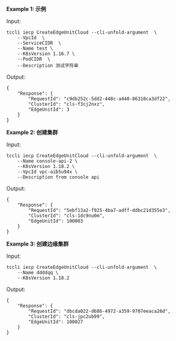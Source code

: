 **Example 1: 示例**



Input: 

```
tccli iecp CreateEdgeUnitCloud --cli-unfold-argument  \
    --VpcId  \
    --ServiceCIDR  \
    --Name test \
    --K8sVersion 1.16.7 \
    --PodCIDR  \
    --Description 测试字符串
```

Output: 
```
{
    "Response": {
        "RequestId": "c9db252c-5dd2-448c-a440-86310ca3df22",
        "ClusterId": "cls-f3cj2nxz",
        "EdgeUnitId": 3
    }
}
```

**Example 2: 创建集群**



Input: 

```
tccli iecp CreateEdgeUnitCloud --cli-unfold-argument  \
    --Name console-api-2 \
    --K8sVersion 1.18.2 \
    --VpcId vpc-aib5u94x \
    --Description from console api
```

Output: 
```
{
    "Response": {
        "RequestId": "5ebf13a2-f925-4ba7-adff-ddbc21d355e3",
        "ClusterId": "cls-1dc9nu0m",
        "EdgeUnitId": 100003
    }
}
```

**Example 3: 创建边缘集群**



Input: 

```
tccli iecp CreateEdgeUnitCloud --cli-unfold-argument  \
    --Name ddddqq \
    --K8sVersion 1.18.2
```

Output: 
```
{
    "Response": {
        "RequestId": "dbcda022-d686-4972-a359-9707eeaca26d",
        "ClusterId": "cls-jpc2ub99",
        "EdgeUnitId": 100027
    }
}
```

